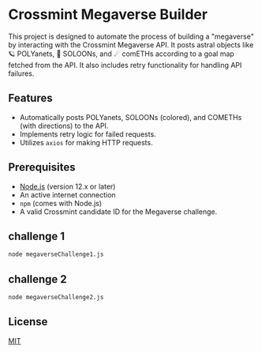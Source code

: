 # Crossmint Megaverse Builder

This project is designed to automate the process of building a "megaverse" by interacting with the Crossmint Megaverse API. It posts astral objects like 🪐 POLYanets, 🌙 SOLOONs, and ☄ comETHs according to a goal map fetched from the API. It also includes retry functionality for handling API failures.

## Features
- Automatically posts POLYanets, SOLOONs (colored), and COMETHs (with directions) to the API.
- Implements retry logic for failed requests.
- Utilizes `axios` for making HTTP requests.

## Prerequisites

- [Node.js](https://nodejs.org/en/download/) (version 12.x or later)
- An active internet connection
- `npm` (comes with Node.js)
- A valid Crossmint candidate ID for the Megaverse challenge.

## challenge 1

```cmd
node megaverseChallenge1.js
```
## challenge 2
```cmd
node megaverseChallenge2.js
```

## License

[MIT](https://choosealicense.com/licenses/mit/)